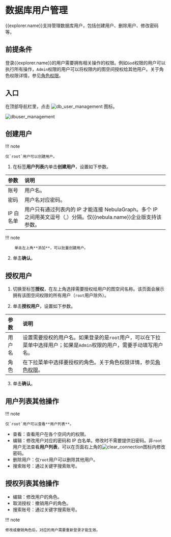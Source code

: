 # 数据库用户管理

{{explorer.name}}支持管理数据库用户，包括创建用户、删除用户、修改密码等。

## 前提条件

登录{{explorer.name}}的用户需要拥有相关操作的权限。例如`God`权限的用户可以执行所有操作，`Admin`权限的用户可以将权限内的图空间授权给其他用户。关于角色权限详情，参见[角色权限](../..//7.data-security/1.authentication/3.role-list.md)。

## 入口

在顶部导航栏里，点击 ![db_user_management](https://docs-cdn.nebula-graph.com.cn/figures/db_user_management_221024.png) 图标。

![dbuser_management](https://docs-cdn.nebula-graph.com.cn/figures/explorer_dbuser_management_221024_cn.png)

## 创建用户

!!! note

    仅`root`用户可以创建用户。

1. 在标签**用户列表**内单击**创建用户**，设置如下参数。

  |参数|说明|
  |:--|:--|
  |账号|用户名。|
  |密码|用户名对应密码。|
  |IP 白名单|用户只有通过列表内的 IP 才能连接 NebulaGraph。多个 IP 之间用英文逗号（,）分隔。仅{{nebula.name}}企业版支持该参数。|

  !!! note

        单击左上角**添加**，可以批量创建用户。

2. 单击**确认**。

## 授权用户

1. 切换至标签**授权**，在左上角选择需要授权给用户的图空间名称。该页面会展示拥有该图空间权限的所有用户（`root`用户除外）。

2. 单击**授权用户**，设置如下参数。

  |参数|说明|
  |:--|:--|
  |用户名|设置需要授权的用户名。如果登录的是`root`用户，可以在下拉菜单中选择用户；如果是`Admin`权限的用户，需要手动填写用户名。|
  |角色|在下拉菜单中选择要授权的角色。关于角色权限详情，参见[角色权限](../..//7.data-security/1.authentication/3.role-list.md)。|

3. 单击**确认**。

## 用户列表其他操作

!!! note

    仅`root`用户可以查看**用户列表**。

- 查看：查看用户在各个空间内的权限。
- 编辑：修改用户对应的密码和 IP 白名单。修改时不需要提供旧密码。非`root`用户无法查看**用户列表**，可以在页面右上角的![clear_connection](https://docs-cdn.nebula-graph.com.cn/figures/session_221024.png)图标内修改密码。
- 删除用户：仅`root`用户可以删除其他用户。
- 搜索账号：通过关键字搜索账号。

## 授权列表其他操作

- 编辑：修改用户的角色。
- 取消授权：撤销用户的角色。
- 搜索账号：通过关键字搜索账号。

!!! note

    修改或撤销角色后，对应的用户需要重新登录才能生效。
